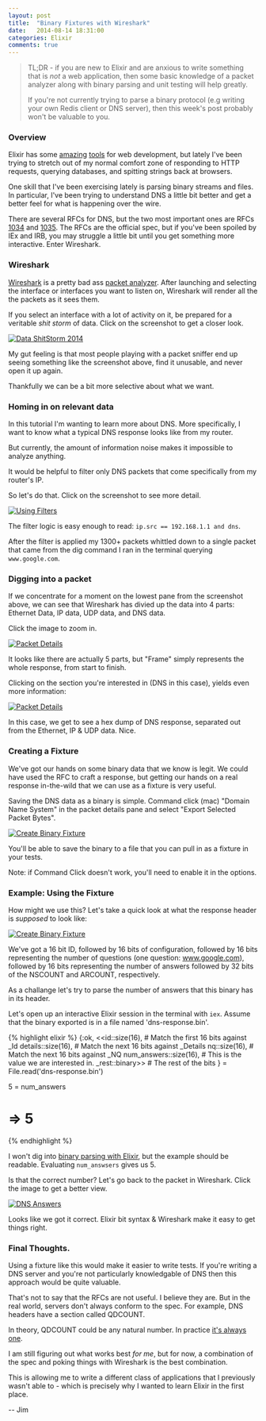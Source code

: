 ```yaml
---
layout: post
title:  "Binary Fixtures with Wireshark"
date:   2014-08-14 18:31:00
categories: Elixir
comments: true
---
```


> TL;DR - if you are new to Elixir and are anxious to write something that is _not_
> a web application, then some basic knowledge of a packet analyzer along with
> binary parsing and unit testing will help greatly.
>
> If you're not currently trying to parse a binary protocol (e.g writing your
> own Redis client or DNS server), then this week's post probably won't be
> valuable to you.

### Overview

Elixir has some <a href="http://www.phoenixframework.org/">amazing</a> <a href="https://github.com/elixir-lang/ecto">tools</a> for web development,
but lately I've been trying to stretch out of my normal comfort zone of responding to HTTP requests, querying databases, and spitting strings back at browsers.

One skill that I've been exercising lately is parsing binary
streams and files. In particular, I've been trying to understand DNS a little bit better
and get a better feel for what is happening over the wire.

There are several RFCs for DNS, but the two most important ones are RFCs [1034][rfc1034] and
[1035][rfc1035]. The RFCs are the official spec, but if you've been spoiled by IEx and IRB,
you may struggle a little bit until you get something more interactive. Enter Wireshark.

### Wireshark

[Wireshark][wireshark] is a pretty bad ass <a href="https://en.wikipedia.org/wiki/Packet_analyzer">packet analyzer</a>. After launching and
selecting the interface or interfaces you want to listen on, Wireshark will render
all the the packets as it sees them.

If you select an interface with a lot of activity on it, be prepared for a veritable
_shit storm_ of data. Click on the screenshot to get a closer look.

[![Data ShitStorm 2014](/assets/data-shitstorm.png)](/assets/data-shitstorm.png)

My gut feeling is that most people playing with a packet sniffer end up seeing something
like the screenshot above, find it unusable, and never open it up again.

Thankfully we can be a bit more selective about what we want.

### Homing in on relevant data

In this tutorial I'm wanting to learn more about DNS. More specifically, I want to know what a typical DNS
response looks like from my router.

But currently, the amount of information noise makes it impossible to analyze anything.

It would be helpful to filter only DNS packets that come specifically from my router's IP.

So let's do that. Click on the screenshot to see more detail.

[![Using Filters](/assets/1.png)](/assets/1.png)

The filter logic is easy enough to read: `ip.src == 192.168.1.1 and dns`.

After the filter is applied my 1300+ packets whittled down to a single packet that
came from the dig command I ran in the terminal querying `www.google.com`.

### Digging into a packet

If we concentrate for a moment on the lowest pane from the screenshot above, we can see
that Wireshark has divied up the data into 4 parts: Ethernet Data, IP data, UDP data,
and DNS data.

Click the image to zoom in.

[![Packet Details](/assets/packet-details.png)](/assets/packet-details.png)

It looks like there are actually 5 parts, but "Frame" simply represents the
whole response, from start to finish.

Clicking on the section you're interested in (DNS in this case), yields even more
information:

[![Packet Details](/assets/2.png)](/assets/2.png)

In this case, we get to see a hex dump of DNS response, separated out from the Ethernet,
IP & UDP data. Nice.

### Creating a Fixture

We've got our hands on some binary data that we know is legit. We could have used the RFC
to craft a response, but getting our hands on a real response in-the-wild that we can use
as a fixture is very useful.

Saving the DNS data as a binary is simple. Command click (mac) "Domain Name System" in the packet
details pane and select "Export Selected Packet Bytes".


[![Create Binary Fixture](/assets/saving.png)](/assets/saving.png)

You'll be able to save the binary to a file that you can pull in as a fixture in your tests.

Note: if Command Click doesn't work, you'll need to enable it in the options.

### Example: Using the Fixture

How might we use this? Let's take a quick look at what the response header is _supposed_ to look like:

[![Create Binary Fixture](/assets/protocol.png)](/assets/protocol.png)

We've got a 16 bit ID, followed by 16 bits of configuration, followed by 16 bits
representing the number of questions (one question: www.google.com), followed by 16 bits representing the number
of answers followed by 32 bits of the NSCOUNT and ARCOUNT, respectively.

As a challange let's try to parse the number of answers that this binary has in its header.

Let's open up an interactive Elixir  session in the terminal with `iex`.
Assume that the binary exported is in a file named 'dns-response.bin'.

{% highlight elixir %}
{:ok,
  <<id::size(16),           #  Match the first 16 bits against _Id
    details::size(16),      #  Match the next 16 bits against _Details
    nq::size(16),           #  Match the next 16 bits against _NQ
    num_answers::size(16),  #  This is the value we are interested in.
    _rest::binary>>         #  The rest of the bits
} = File.read('dns-response.bin')

5 = num_answers
# => 5
{% endhighlight %}

I won't dig into [binary parsing with Elixir][erbits], but the example should be readable.
Evaluating `num_answsers` gives us 5.

Is that the correct number? Let's go back to the packet in Wireshark. Click the image
to get a better view.

[![DNS Answers](/assets/answers.png)](/assets/answers.png)

Looks like we got it correct. Elixir bit syntax & Wireshark make it easy to get things right.

### Final Thoughts.

Using a fixture like this would make it easier to write tests. If you're writing
a DNS server and you're not particularly knowledgable of DNS then this approach would be
quite valuable.

That's not to say that the RFCs are not useful. I believe they are. But in the real world,
servers don't always conform to the spec. For example, DNS headers have a section called QDCOUNT.

In theory, QDCOUNT could be any natural number. In practice [it's always one][practice].

I am still figuring out what works best _for me_, but for now, a combination of
the spec and poking things with Wireshark is the best combination.

This is allowing me to write a different class of applications that I previously wasn't able to - which
is precisely why I wanted to learn Elixir in the first place.

-- Jim

[rfc1034]: http://tools.ietf.org/html/rfc1034
[rfc1035]: http://tools.ietf.org/html/rfc1035
[wireshark]: https://www.wireshark.org/download.html
[erbits]: http://elixir-lang.org/getting-started/binaries-strings-and-char-lists.html#binaries-and-bitstrings
[practice]: http://maradns.samiam.org/multiple.qdcount.html
